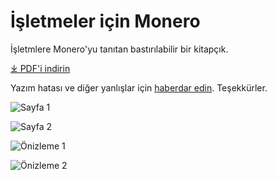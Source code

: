 # İşletmeler için Monero

İşletmlere Monero'yu tanıtan bastırılabilir bir kitapçık.

[&#10515; PDF'i indirin](./TBD)

Yazım hatası ve diğer yanlışlar için [haberdar edin](https://github.com/ASchmidt1024/monero-for-merchants-booklet/issues/new/choose). Teşekkürler.

![Sayfa 1](TBD)

![Sayfa 2](TBD)

![Önizleme 1](TBD)

![Önizleme 2](TBD)

